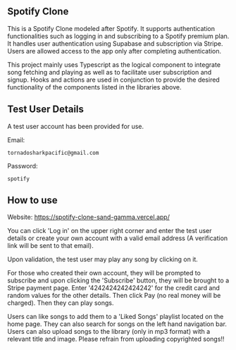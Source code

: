 ## Spotify Clone

This is a Spotify Clone modeled after Spotify. It supports authentication functionalities such as logging in and subscribing to a Spotify premium plan. It handles user authentication using Supabase and subscription via Stripe. Users are allowed access to the app
only after completing authentication.

This project mainly uses Typescript as the logical component to integrate song fetching and playing as well as to facilitate user subscription and signup. Hooks and actions are used in conjunction to provide the desired functionality of the components listed in the libraries above.

## Test User Details

A test user account has been provided for use.

Email:
```
tornadosharkpacific@gmail.com
```
Password:
```
spotify
```

## How to use
Website: https://spotify-clone-sand-gamma.vercel.app/

You can click 'Log in' on the upper right corner and enter the test user details or create your own account with a valid email address (A verification link will be sent to that email).

Upon validation, the test user may play any song by clicking on it. 

For those who created their own account, they will be prompted to subscribe and upon clicking the 'Subscribe' button, they will be brought to a Stripe payment page. Enter '4242424242424242' for the credit card and random values for the other details. Then click Pay (no real money will be charged). Then they can play songs.

Users can like songs to add them to a 'Liked Songs' playlist located on the home page. They can also search for songs on the left hand navigation bar. Users can also upload songs to the library (only in mp3 format) with a relevant title and image. Please refrain from uploading copyrighted songs!! 



